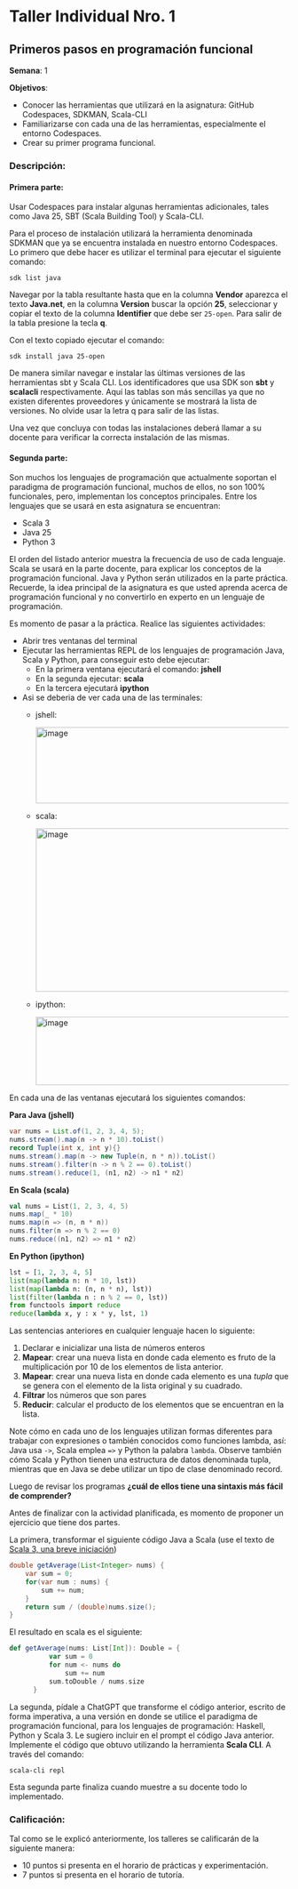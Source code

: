 # Taller Individual Nro. 1
## Primeros pasos en programación funcional

**Semana**: 1

**Objetivos**:

- Conocer las herramientas que utilizará en la asignatura: GitHub Codespaces, SDKMAN, Scala-CLI
- Familiarizarse con cada una de las herramientas, especialmente el entorno Codespaces.
- Crear su primer programa funcional.

### Descripción:

#### Primera parte:

Usar Codespaces para instalar algunas herramientas adicionales, tales como Java 25, SBT (Scala Building Tool) y Scala-CLI.

Para el proceso de instalación utilizará la herramienta denominada SDKMAN que ya se encuentra instalada en nuestro entorno Codespaces. Lo primero que debe hacer es utilizar el terminal para ejecutar el siguiente comando:
```shell
sdk list java
```

Navegar por la tabla resultante hasta que en la columna **Vendor** aparezca el texto **Java.net**, en la columna **Version** buscar la opción **25**, seleccionar y copiar el texto de la columna **Identifier** que debe ser `25-open`. Para salir de la tabla presione la tecla **q**.

Con el texto copiado ejecutar el comando:
```shell
sdk install java 25-open
```

De manera similar navegar e instalar las últimas versiones de las herramientas sbt y Scala CLI. Los identificadores que usa SDK son **sbt** y **scalacli** respectivamente. Aquí las tablas son más sencillas ya que no existen diferentes proveedores y únicamente se mostrará la lista de versiones. No olvide usar la letra q para salir de las listas.

Una vez que concluya con todas las instalaciones deberá llamar a su docente para verificar la correcta instalación de las mismas.

#### Segunda parte:

Son muchos los lenguajes de programación que actualmente soportan el paradigma de programación funcional, muchos de ellos, no son 100% funcionales, pero, implementan los conceptos principales. Entre los lenguajes que se usará en esta asignatura se encuentran:

- Scala 3
- Java 25
- Python 3

El orden del listado anterior muestra la frecuencia de uso de cada lenguaje. Scala se usará en la parte docente, para explicar los conceptos de la programación funcional. Java y Python serán utilizados en la parte práctica. Recuerde, la idea principal de la asignatura es que usted aprenda acerca de programación funcional y no convertirlo en experto en un lenguaje de programación.

Es momento de pasar a la práctica. Realice las siguientes actividades:

- Abrir tres ventanas del terminal
- Ejecutar las herramientas REPL de los lenguajes de programación Java, Scala y Python, para conseguir esto debe ejecutar:
	- En la primera ventana ejecutará el comando: **jshell**
	- En la segunda ejecutar: **scala**
	- En la tercera ejecutará **ipython**
 - Asi se deberia de ver cada una de las terminales:
    - jshell:
      
      <img width="541" height="137" alt="image" src="https://github.com/user-attachments/assets/6d167162-9fc1-4114-93a7-3667ba0a7605" />
    - scala:
      
      <img width="1127" height="294" alt="image" src="https://github.com/user-attachments/assets/3ed87eb4-dbdc-4412-a3e3-ed4a1b7780aa" />
    - ipython:
      
      <img width="494" height="123" alt="image" src="https://github.com/user-attachments/assets/5369df60-503b-4379-ae2d-912a3c058ca7" />


En cada una de las ventanas ejecutará los siguientes comandos:

**Para Java (jshell)**
```java
var nums = List.of(1, 2, 3, 4, 5);
nums.stream().map(n -> n * 10).toList()
record Tuple(int x, int y){}
nums.stream().map(n -> new Tuple(n, n * n)).toList()
nums.stream().filter(n -> n % 2 == 0).toList()
nums.stream().reduce(1, (n1, n2) -> n1 * n2)
```

**En Scala (scala)**
```scala
val nums = List(1, 2, 3, 4, 5)
nums.map(_ * 10)                                                                              
nums.map(n => (n, n * n))
nums.filter(n => n % 2 == 0)
nums.reduce((n1, n2) => n1 * n2)
```

**En Python (ipython)**
```python
lst = [1, 2, 3, 4, 5]
list(map(lambda n: n * 10, lst))
list(map(lambda n: (n, n * n), lst))
list(filter(lambda n : n % 2 == 0, lst))
from functools import reduce
reduce(lambda x, y : x * y, lst, 1)
```

Las sentencias anteriores en cualquier lenguaje hacen lo siguiente:

1. Declarar e inicializar una lista de números enteros
2. **Mapear**: crear una nueva lista en donde cada elemento es fruto de la multiplicación por 10 de los elementos de lista anterior.
3. **Mapear**: crear una nueva lista en donde cada elemento es una *tupla* que se genera con el elemento de la lista original y su cuadrado.
4. **Filtrar** los números que son pares
5. **Reducir**: calcular el producto de los elementos que se encuentran en la lista.

Note cómo en cada uno de los lenguajes utilizan formas diferentes para trabajar con expresiones o también conocidos como funciones lambda, así: Java usa `->`, Scala emplea `=>` y Python la palabra `lambda`. Observe también cómo Scala y Python tienen una estructura de datos denominada tupla, mientras que en Java se debe utilizar un tipo de clase denominado record.

Luego de revisar los programas **¿cuál de ellos tiene una sintaxis más fácil de comprender?**

Antes de finalizar con la actividad planificada, es momento de proponer un ejercicio que tiene dos partes.

La primera, transformar el siguiente código Java a Scala (use el texto de [Scala 3, una breve iniciación](https://github.com/jorgaf/scala-3-intro/wiki/Scala-3,-una-breve-iniciación))
```java
double getAverage(List<Integer> nums) {
	var sum = 0;
	for(var num : nums) {
		sum += num;
	}
	return sum / (double)nums.size();
}
```
El resultado en scala es el siguiente:
```scala
def getAverage(nums: List[Int]): Double = {
          var sum = 0
          for num <- nums do
              sum += num
          sum.toDouble / nums.size
      }
```

La segunda, pídale a ChatGPT que transforme el código anterior, escrito de forma imperativa, a una versión en donde se utilice el paradigma de programación funcional, para los lenguajes de programación: Haskell, Python y Scala 3. Le sugiero incluir en el prompt el código Java anterior. Implemente el código que obtuvo utilizando la herramienta **Scala CLI**. A través del comando:
```shell
scala-cli repl
```

Esta segunda parte finaliza cuando muestre a su docente todo lo implementado.

### Calificación:

Tal como se le explicó anteriormente, los talleres se calificarán de la siguiente manera:

- 10 puntos si presenta en el horario de prácticas y experimentación.
- 7 puntos si presenta en el horario de tutoría.
